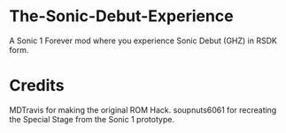 # The-Sonic-Debut-Experience
A Sonic 1 Forever mod where you experience Sonic Debut (GHZ) in RSDK form.

# Credits
MDTravis for making the original ROM Hack. soupnuts6061 for recreating the Special Stage from the Sonic 1 prototype.
